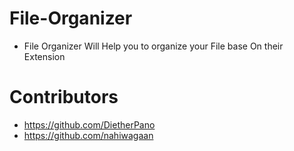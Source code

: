 # File-Organizer
- File Organizer Will Help you to organize your File base On their Extension

# Contributors 
- https://github.com/DietherPano
- https://github.com/nahiwagaan
